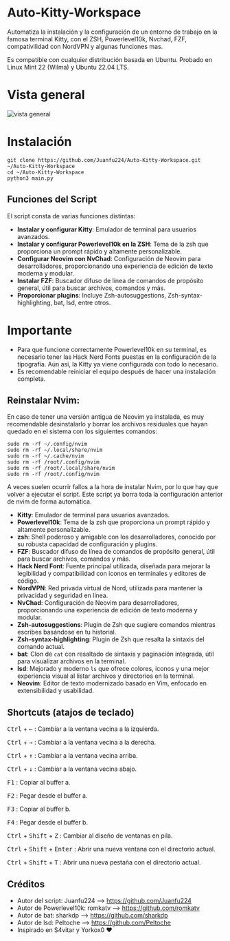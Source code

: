 # Auto-Kitty-Workspace
Automatiza la instalación y la configuración de un entorno de trabajo en la famosa terminal Kitty, con el ZSH, Powerlevel10k, Nvchad, FZF, compativilidad con NordVPN y algunas funciones mas.

Es compatible con cualquier distribución basada en Ubuntu. Probado en Linux Mint 22 (Wilma) y Ubuntu 22.04 LTS.

# Vista general
![vista general](https://raw.githubusercontent.com/Juanfu224/Auto-Linux-Workspace/master/tools/Vista.png)

# Instalación
```
git clone https://github.com/Juanfu224/Auto-Kitty-Workspace.git ~/Auto-Kitty-Workspace
cd ~/Auto-Kitty-Workspace
python3 main.py
```

## Funciones del Script
El script consta de varias funciones distintas:
- **Instalar y configurar Kitty**: Emulador de terminal para usuarios avanzados.
- **Instalar y configurar Powerlevel10k en la ZSH**: Tema de la zsh que proporciona un prompt rápido y altamente personalizable.
- **Configurar Neovim con NvChad**: Configuración de Neovim para desarrolladores, proporcionando una experiencia de edición de texto moderna y modular.
- **Instalar FZF**: Buscador difuso de línea de comandos de propósito general, útil para buscar archivos, comandos y más.
- **Proporcionar plugins**: Incluye Zsh-autosuggestions, Zsh-syntax-highlighting, bat, lsd, entre otros.

# Importante
- Para que funcione correctamente Powerlevel10k en su terminal, es necesario tener las Hack Nerd Fonts puestas en la configuración de la tipografía. Aún asi, la Kitty ya viene configurada con todo lo necesario.
- Es recomendable reiniciar el equipo después de hacer una instalación completa.

## Reinstalar Nvim:
En caso de tener una versión antigua de Neovim ya instalada, es muy recomendable desinstalarlo y borrar los archivos residuales que hayan quedado en el sistema con los siguientes comandos:
```
sudo rm -rf ~/.config/nvim
sudo rm -rf ~/.local/share/nvim
sudo rm -rf ~/.cache/nvim
sudo rm -rf /root/.config/nvim
sudo rm -rf /root/.local/share/nvim
sudo rm -rf /root/.config/nvim
```
A veces suelen ocurrir fallos a la hora de instalar Nvim, por lo que hay que volver a ejecutar el script. Este script ya borra toda la configuración anterior de nvim de forma automática.

- **Kitty**: Emulador de terminal para usuarios avanzados.
- **Powerlevel10k**: Tema de la zsh que proporciona un prompt rápido y altamente personalizable.
- **zsh**: Shell poderoso y amigable con los desarrolladores, conocido por su robusta capacidad de configuración y plugins.
- **FZF**: Buscador difuso de línea de comandos de propósito general, útil para buscar archivos, comandos y más.
- **Hack Nerd Font**: Fuente principal utilizada, diseñada para mejorar la legibilidad y compatibilidad con iconos en terminales y editores de código.
- **NordVPN**: Red privada virtual de Nord, utilizada para mantener la privacidad y seguridad en línea.
- **NvChad**: Configuración de Neovim para desarrolladores, proporcionando una experiencia de edición de texto moderna y modular.
- **Zsh-autosuggestions**: Plugin de Zsh que sugiere comandos mientras escribes basándose en tu historial.
- **Zsh-syntax-highlighting**: Plugin de Zsh que resalta la sintaxis del comando actual.
- **bat**: Clon de `cat` con resaltado de sintaxis y paginación integrada, útil para visualizar archivos en la terminal.
- **lsd**: Mejorado y moderno `ls` que ofrece colores, iconos y una mejor experiencia visual al listar archivos y directorios en la terminal.
- **Neovim**: Editor de texto modernizado basado en Vim, enfocado en extensibilidad y usabilidad.

## Shortcuts (atajos de teclado) 
<kbd>Ctrl</kbd> + <kbd>←</kbd> : Cambiar a la ventana vecina a la izquierda.

<kbd>Ctrl</kbd> + <kbd>→</kbd> : Cambiar a la ventana vecina a la derecha.

<kbd>Ctrl</kbd> + <kbd>↑</kbd> : Cambiar a la ventana vecina arriba.

<kbd>Ctrl</kbd> + <kbd>↓</kbd> : Cambiar a la ventana vecina abajo.

<kbd>F1</kbd> : Copiar al buffer a.

<kbd>F2</kbd> : Pegar desde el buffer a.

<kbd>F3</kbd> : Copiar al buffer b.

<kbd>F4</kbd> : Pegar desde el buffer b.

<kbd>Ctrl</kbd> + <kbd>Shift</kbd> + <kbd>Z</kbd> : Cambiar al diseño de ventanas en pila.

<kbd>Ctrl</kbd> + <kbd>Shift</kbd> + <kbd>Enter</kbd> : Abrir una nueva ventana con el directorio actual.

<kbd>Ctrl</kbd> + <kbd>Shift</kbd> + <kbd>T</kbd> : Abrir una nueva pestaña con el directorio actual.

## Créditos
- Autor del script: Juanfu224 --> https://github.com/Juanfu224
- Autor de Powerlevel10k: romkatv --> https://github.com/romkatv
- Autor de bat: sharkdp --> https://github.com/sharkdp
- Autor de lsd: Peltoche --> https://github.com/Peltoche
- Inspirado en S4vitar y Yorkox0 ❤️
